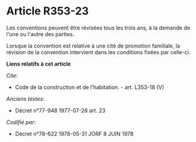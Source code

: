 # Article R353-23

Les conventions peuvent être révisées tous les trois ans, à la demande de l'une ou l'autre des parties.

Lorsque la convention est relative à une cité de promotion familiale, la révision de la convention intervient dans les
conditions fixées par celle-ci.

**Liens relatifs à cet article**

_Cite_:

  - Code de la construction et de l'habitation. - art. L353-18 (V)

_Anciens textes_:

  - Décret n°77-948 1977-07-28 art. 23

_Codifié par_:

  - Décret n°78-622 1978-05-31 JORF 8 JUIN 1978
